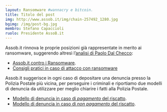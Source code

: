 ```yaml
---
layout: Ransomware #wannacry e bitcoin.
title: Titolo del post
img: http://www.assob.it/img/chain-257492_1280.jpg
bgimg: /img/post-bg.jpg
membro: Stefano Capaccioli
ruolo: Presidente AssoB.it
---
```

[//]: # "Scrivere qui  sotto un summary del post"
Assob.it rinnova le proprie posizioni già rappresentate in merito ai ransomware, suggerendo altresì l’[analisi di Paolo Dal Checco]( http://www.ransomware.it/wannacry-wcry-computer-ospedali-enti-pubblici/):

- [Assob.it contro i Ransomware](http://www.assob.it/2016/02/01/Assob.it-contro-i-Ransomware.html).
- [Consigli pratici in caso di attacco con ransomware](http://www.assob.it/2016/05/01/Ransomware.html)

Assob.it suggerisce in ogni caso di depositare una denuncia presso la Polizia Postale più vicina, per perseguire i criminali e riportiamo due modelli di denuncia da utilizzare per meglio chiarire i fatti alla Polizia Postale.

- [Modello di denuncia in caso di *pagamento* del riscatto](https://drive.google.com/file/d/0B9RhYggrYYllUFpUVGhpVUQ0c3NJaGtwa2tKd3A3QUM3V1ZF/view?usp=sharing).
- [Modello di denuncia in caso di *non pagamento* del riscatto]( https://drive.google.com/file/d/0B9RhYggrYYllcDJLbTZoaXJBSWk1V1I1NFRqTW1pMDVyVGlZ/view?usp=sharing).




<!-- more -->
[//]: # "Scrivere qui  sotto il post in markdown"

